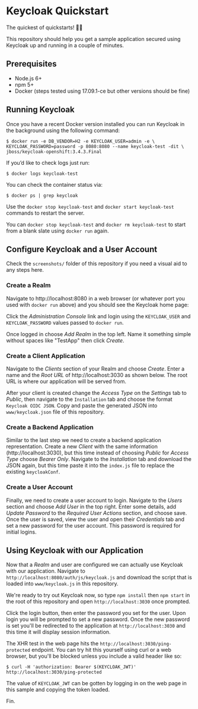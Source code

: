# Keycloak Quickstart
The quickest of quickstarts! 🚗💨

This repository should help you get a sample application secured using Keycloak
up and running in a couple of minutes.

## Prerequisites
* Node.js 6+
* npm 5+
* Docker (steps tested using 17.09.1-ce but other versions should be fine)


## Running Keycloak
Once you have a recent Docker version installed you can run Keycloak in the
background using the following command:

```
$ docker run -e DB_VENDOR=H2 -e KEYCLOAK_USER=admin -e \
KEYCLOAK_PASSWORD=password -p 8080:8080 --name keycloak-test -dit \
jboss/keycloak-openshift:3.4.3.Final
```

If you’d like to check logs just run:

```
$ docker logs keycloak-test
```

You can check the container status via:

```
$ docker ps | grep keycloak
```

Use the `docker stop keycloak-test` and `docker start keycloak-test` commands to
restart the server.

You can `docker stop keycloak-test` and `docker rm keycloak-test` to start from
a blank slate using `docker run` again.


## Configure Keycloak and a User Account
Check the `screenshots/` folder of this repository if you need a visual aid to
any steps here.

### Create a Realm
Navigate to http://localhost:8080 in a web browser (or whatever port you used 
with `docker run` above) and you should see the Keycloak home page:

Click the _Administration Console_ link and login using the `KEYCLOAK_USER` and `KEYCLOAK_PASSWORD` values passed to `docker run`.

Once logged in choose _Add Realm_ in the top left. Name it something simple
without spaces like "TestApp" then click _Create_.

### Create a Client Application
Navigate to the _Clients_ section of your Realm and choose _Create_. Enter a
name and the _Root URL_ of http://localhost:3030 as shown below. The root URL is
where our application will be served from.

After your client is created change the _Access Type_ on the _Settings_ tab to
_Public_, then navigate to the `Installation` tab and choose the format
`Keycloak OIDC JSON`. Copy and paste the generated JSON into `www/keycloak.json`
file of this repository.

### Create a Backend Application
Similar to the last step we need to create a backend application representation.
Create a new _Client_ with the same information (http://localhost:3030), but
this time instead of choosing _Public_ for _Access Type_ choose _Bearer Only_.
Navigate to the _Installation_ tab and download the JSON again, but this time
paste it into the `index.js` file to replace the existing `keycloakConf`.

### Create a User Account
Finally, we need to create a user account to login. Navigate to the _Users_
section and choose _Add User_ in the top right. Enter some details, add 
_Update Password_ to the _Required User Actions_ section, and choose save. Once
the user is saved, view the user and open their _Credentials_ tab and set a new
password for the user account. This password is required for initial logins.


## Using Keycloak with our Application

Now that a _Realm_ and user are configured we can actually use Keycloak with our
application. Navigate to `http://localhost:8080/auth/js/keycloak.js` and
download the script that is loaded into `www/keycloak.js` in this repository.

We're ready to try out Keycloak now, so type `npm install` then `npm start` in
the root of this repository and open `http://localhost:3030` once prompted.

Click the login button, then enter the password you set for the user. Upon login
you will be prompted to set a new password. Once the new password is set you'll
be redirected to the application at `http://localhost:3030` and this time it
will display session information.

The XHR test in the web page hits the `http://localhost:3030/ping-protected`
endpoint. You can try hit this yourself using curl or a web browser, but you'll
be blocked unless you include a valid header like so:

```
$ curl -H 'authorization: Bearer $(KEYCLOAK_JWT)' http://localhost:3030/ping-protected
```

The value of `KEYCLOAK_JWT` can be gotten by logging in on the web page in this
sample and copying the token loaded.

Fin.
